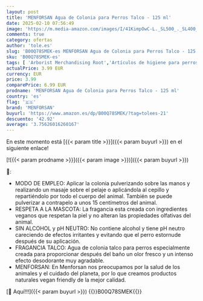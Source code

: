 ```yaml
---
layout: post
title: 'MENFORSAN Agua de Colonia para Perros Talco - 125 ml'
date: 2025-02-10 07:56:49
image: 'https://m.media-amazon.com/images/I/41KimpOwC-L._SL500_._SL400_.jpg'
comments: true
category: ofertas
author: 'tole.es'
slug: 'B00Q78SMEK-es MENFORSAN Agua de Colonia para Perros Talco - 125 ml'
sku: 'B00Q78SMEK-es'
tags: [ 'Arborist Merchandising Root','Artículos de higiene para perros','Artículos para perros','Colonias para perros','Esenciales del día a día: Mascotas','Higiene','Productos para mascotas','Self Service','Special Features Stores','ac05aa13-5adc-4e9a-a090-7e0c0f57e753_0','ac05aa13-5adc-4e9a-a090-7e0c0f57e753_1901','ac05aa13-5adc-4e9a-a090-7e0c0f57e753_9301','agua','colonia','de','menforsan','🇪🇸', ]
actualPrice: 3.99 EUR
currency: EUR
price: 3.99
comparePrice: 6.99 EUR
prodname: 'MENFORSAN Agua de Colonia para Perros Talco - 125 ml'
country: 'es'
flag: '🇪🇸'
brand: 'MENFORSAN'
buyurl: 'https://www.amazon.es/dp/B00Q78SMEK/?tag=tolees-21'
descuento: '42.92'
average: '3.75626016260167'
---
```


En este momento está [{{< param title >}}]({{< param buyurl >}}) en el siguiente enlace!

[![{{< param prodname >}}]({{< param image >}})]({{< param buyurl >}})

🔎:

- MODO DE EMPLEO: Aplicar la colonia pulverizando sobre las manos y realizando un masaje sobre el pelaje o aplicándola al cepillo y repartiéndolo por todo el cuerpo del animal. También se puede pulverizar a contrapelo a unos 15 centímetros del animal.
- RESPETA A LA MASCOTA: La fragancia esta creada con ingredientes veganos que respetan la piel y no alteran las propiedades olfativas del animal.
- SIN ALCOHOL y pH NEUTRO: No contiene alcohol y tiene pH neutro careciendo de efectos irritantes y evitando que el perro estornude después de su aplicación.
- FRAGANCIA TALCO: Agua de colonia talco para perros especialmente creada para proporcionar después del baño un olor fresco y un intenso efecto desodorante muy agradable.
- MENFORSAN: En Menforsan nos preocupamos por la salud de los animales y el cuidado del planeta, por lo que creamos productos naturales vegan friendly de la mejor calidad.

[🛒 Aquí!!!]({{< param buyurl >}})
{{<world>}}B00Q78SMEK{{</world>}}
